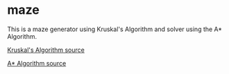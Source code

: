 # maze
This is a maze generator using Kruskal's Algorithm and solver using the A* Algorithm. 

[Kruskal's Algorithm source](http://weblog.jamisbuck.org/2011/1/3/maze-generation-kruskal-s-algorithm)

[A* Algorithm source](https://www.geeksforgeeks.org/a-search-algorithm/)
